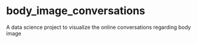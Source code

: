 # body_image_conversations
A data science project to visualize the online conversations regarding body image
